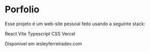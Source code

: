 # Porfolio

Esse projeto é um web-site pessoal feito usando a seguinte stack:

React
Vite
Typescript
CSS
Vercel

Disponível em iesleyferreiradev.com
